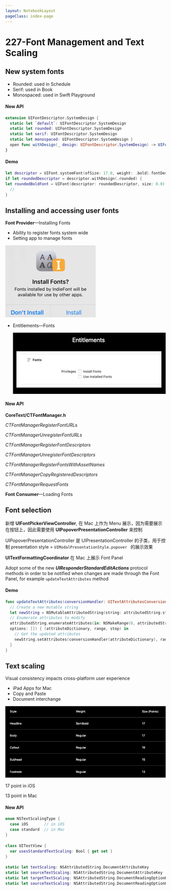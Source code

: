 ```yaml
---
layout: NotebookLayout
pageClass: index-page
---
```

# 227-Font Management and Text Scaling

## New system fonts

-   Rounded: used in Schedule
-   Serif: used in Book
-   Monospaced: used in Swift Playground

#### New API

```swift
extension UIFontDescriptor.SystemDesign {
  static let `default`: UIFontDescriptor.SystemDesign
  static let rounded: UIFontDescriptor.SystemDesign
  static let serif: UIFontDescriptor.SystemDesign
  static let monospaced: UIFontDescriptor.SystemDesign }
  open func withDesign(_ design: UIFontDescriptor.SystemDesign) -> UIFontDescriptor?
}
```

#### Demo

```swift
let descriptor = UIFont.systemFont(ofSize: 17.0, weight: .bold).fontDescriptor
if let roundedDescriptor = descriptor.withDesign(.rounded) {
let roundedBoldFont = UIFont(descriptor: roundedDescriptor, size: 0.0)
  //
}
```

## Installing and accessing user fonts

**Font Provider**—Installing Fonts

-   Ability to register fonts system wide
-   Setting app to manage fonts

![](../screenshots/227-1.png)

-   Entitlements—Fonts

    ![](../screenshots/227-2.png)

#### New API

**CoreText/CTFontManager.h**

*CTFontManagerRegisterFontURLs*

*CTFontManagerUnregisterFontURLs*

*CTFontManagerRegisterFontDescriptors*

*CTFontManagerUnregisterFontDescriptors*

*CTFontManagerRegisterFontsWithAssetNames*

*CTFontManagerCopyRegisteredDescriptors*

*CTFontManagerRequestFonts*

**Font Consumer**—Loading Fonts

## Font selection

新增 **UIFontPickerViewController**, 在 Mac 上作为 Menu 展示，因为需要展示在按钮上，因此需要使用 **UIPopoverPresentationController** 来控制

UIPopoverPresentationController 是 UIPresentationController 的子类，用于控制 presentation style = `UIModalPresentationStyle.popover ` 的展示效果

**UITextFormattingCoordinator** 在 Mac 上展示 Font Panel

Adopt some of the new ***UIResponderStandardEditActions*** protocol methods in order to be notified when changes are made through the Font Panel, for example `updateTextAttributes` method

#### Demo

```swift
func updateTextAttributes(conversionHandler: UITextAttributesConversionHandler) {
  // Create a new mutable string
  let newString = NSMutableAttributedString(string: attributedString.string)
  // Enumerate attributes to modify
  attributedString.enumerateAttributes(in: NSMakeRange(0, attributedString.length),
  options: []) { (attributeDictionary, range, stop) in
    // Get the updated attributes
    newString.setAttributes(conversionHandler(attributeDictionary), range: range)
  }
}
```

## Text scaling

Visual consistency impacts cross-platform user experience

-   iPad Apps for Mac
-   Copy and Paste
-   Document interchange

![](../screenshots/227-3.png)

17 point in iOS

13 point in Mac

#### New API

```swift
enum NSTextScalingType {
  case iOS       // in iOS
  case standard  // in Mac
}

class UITextView {
  var usesStandardTextScaling: Bool { get set }
}

static let textScaling: NSAttributedString.DocumentAttributeKey 
static let sourceTextScaling: NSAttributedString.DocumentAttributeKey
static let targetTextScaling: NSAttributedString.DocumentReadingOptionKey
static let sourceTextScaling: NSAttributedString.DocumentReadingOptionKey
```



